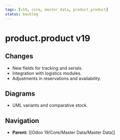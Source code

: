 ```yaml
---
tags: [v19, core, master_data, product_product]
status: backlog
---
```

# product.product v19

## Changes
- New fields for tracking and serials.
- Integration with logistics modules.
- Adjustments in reservations and availability.

## Diagrams
- UML variants and comparative stock.






## Navigation
- **Parent:** [[Odoo 19/Core/Master Data/Master Data]]
